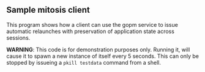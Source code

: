 ## Sample mitosis client

This program shows how a client can use the gopm service to issue automatic
relaunches with preservation of application state across sessions.

**WARNING**: This code is for demonstration purposes only.
Running it, will cause it to spawn a new instance of itself every 5 seconds.
This can only be stopped by issueing a `pkill testdata` command from a shell.

